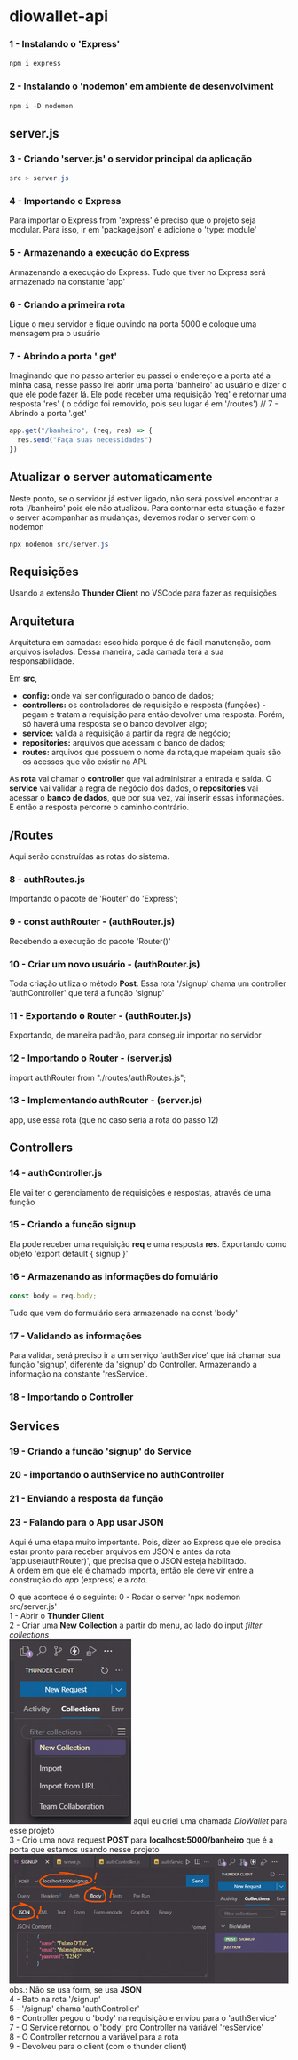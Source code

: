 # diowallet-api

### 1 - Instalando o 'Express'
```powershell
npm i express
```

### 2 - Instalando o 'nodemon' em ambiente de desenvolviment
```powershell
npm i -D nodemon
```

## server.js

### 3 - Criando 'server.js' o servidor principal da aplicação
```powershell
src > server.js
```

### 4 - Importando o Express
Para importar o Express from 'express' é preciso que o projeto seja modular. Para isso, ir em 'package.json' e adicione o 'type: module'

### 5 - Armazenando a execução do Express
Armazenando a execução do Express. Tudo que tiver no Express será armazenado na constante 'app'

### 6 - Criando a primeira rota
Ligue o meu servidor e fique ouvindo na porta 5000 e coloque uma mensagem pra o usuário

### 7 - Abrindo a porta '.get'
Imaginando que no passo anterior eu passei o endereço e a porta até a minha casa, nesse passo irei abrir uma porta 'banheiro' ao usuário e dizer o que ele pode fazer lá. Ele pode receber uma requisição 'req' e retornar uma resposta 'res' ( o código foi removido, pois seu lugar é em '/routes')
// 7 - Abrindo a porta '.get'
```js
app.get("/banheiro", (req, res) => {
  res.send("Faça suas necessidades")
})
```

## Atualizar o server automaticamente
Neste ponto, se o servidor já estiver ligado, não será possível encontrar a rota '/banheiro' pois ele não atualizou. Para contornar esta situação e fazer o server acompanhar as mudanças, devemos rodar o server com o nodemon 
```powershell
npx nodemon src/server.js
```

## Requisições
Usando a extensão **Thunder Client** no VSCode para fazer as requisições

## Arquitetura
Arquitetura em camadas: escolhida porque é de fácil manutenção, com arquivos isolados. Dessa maneira, cada camada terá a sua responsabilidade.

Em **src**,

- **config:** onde vai ser configurado o banco de dados;
- **controllers:** os controladores de requisição e resposta (funções) - pegam e tratam a requisição para então devolver uma resposta. Porém, só haverá uma resposta se o banco devolver algo;
- **service:** valida a requisição a partir da regra de negócio;
- **repositories:** arquivos que acessam o banco de dados;
- **routes:** arquivos que possuem o nome da rota,que mapeiam quais são os acessos que vão existir na API.

As **rota** vai chamar o **controller** que vai administrar a entrada e saída. O **service** vai validar a regra de negócio dos dados, o **repositories** vai acessar o **banco de dados**, que por sua vez, vai inserir essas informações. E então a resposta percorre o caminho contrário.


## /Routes
Aqui serão construídas as rotas do sistema.

### 8 - authRoutes.js
Importando o pacote de 'Router' do 'Express';

### 9 - const authRouter - (authRouter.js)
Recebendo a execução do pacote 'Router()'

### 10 - Criar um novo usuário - (authRouter.js)
Toda criação utiliza o método **Post**.
Essa rota '/signup' chama um controller 'authController' que terá a função 'signup'

### 11 - Exportando o Router - (authRouter.js)
Exportando, de maneira padrão, para conseguir importar no servidor

### 12 - Importando o Router - (server.js)
import authRouter from "./routes/authRoutes.js";

### 13 - Implementando authRouter - (server.js)
app, use essa rota (que no caso seria a rota do passo 12)



## Controllers

### 14 - authController.js
Ele vai ter o gerenciamento de requisições e respostas, através de uma função

### 15 - Criando a função signup
Ela pode receber uma requisição **req** e uma resposta **res**.
Exportando como objeto 'export default { signup }'

### 16 - Armazenando as informações do fomulário
```js
const body = req.body; 
```
Tudo que vem do formulário será armazenado na const 'body'

### 17 - Validando as informações
Para validar, será preciso ir a um serviço 'authService' que irá chamar sua função 'signup', diferente da 'signup' do Controller.
Armazenando a informação na constante 'resService'.

### 18 - Importando o Controller


## Services

### 19 - Criando a função 'signup' do Service

### 20 - importando o authService no authController

### 21 - Enviando a resposta da função

### 23 - Falando para o App usar JSON
Aqui é uma etapa muito importante. Pois, dizer ao Express que ele precisa estar pronto para receber arquivos em JSON e antes da rota 'app.use(authRouter)', que precisa que o JSON esteja habilitado. <br/>
A ordem em que ele é chamado importa, então ele deve vir entre a construção do *app* (express) e a *rota*. <br/>

O que acontece é o seguinte:
0 - Rodar o server 'npx nodemon src/server.js' <br/>
1 - Abrir o **Thunder Client** <br/>
2 - Criar uma **New Collection** a partir do menu, ao lado do input *filter collections* <br/>
  ![Criando New Collection](/src/screenshot/newCollection.png) aqui eu criei uma chamada *DioWallet* para esse projeto <br/>
3 - Crio uma nova request **POST** para **localhost:5000/banheiro** que é a porta que estamos usando nesse projeto <br/>
  ![Rota SIGNUP](/src/screenshot/rotaSignup.png) obs.: Não se usa form, se usa **JSON**<br/>
4 - Bato na rota '/signup' <br/>
5 - '/signup' chama 'authController' <br/>
6 - Controller pegou o 'body' na requisição e enviou para o 'authService' <br/>
7 - O Service retornou o 'body' pro Controller na variável 'resService' <br/>
8 - O Controller retornou a variável para a rota <br/>
9 - Devolveu para o client (com o thunder client) <br/>